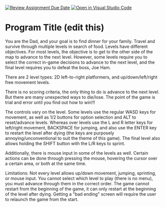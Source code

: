[![Review Assignment Due Date](https://classroom.github.com/assets/deadline-readme-button-24ddc0f5d75046c5622901739e7c5dd533143b0c8e959d652212380cedb1ea36.svg)](https://classroom.github.com/a/eALKwJKC)
[![Open in Visual Studio Code](https://classroom.github.com/assets/open-in-vscode-718a45dd9cf7e7f842a935f5ebbe5719a5e09af4491e668f4dbf3b35d5cca122.svg)](https://classroom.github.com/online_ide?assignment_repo_id=13287679&assignment_repo_type=AssignmentRepo)
# Program Title (edit this)
 
You are the Dad, and your goal is to find dinner for your family.  Travel and survive through multiple levels in search of food.   Levels have different objectives. For most levels, the objective is to get to the other side of the map to advance to the next level. However, some levels require you to select the correct in-game decisions to advance to the next level, and the final level requires you to defeat the boss, Joe Ham.  

There are 2 level types: 2D left-to-right platformers, and up/down/left/right free movement levels.

There is no scoring criteria, the only thing to do is advance to the next level.  But there are many unexpected ways to die/lose. The point of the game is trial and error until you find out how to win!!!

The controls vary on the level.  Some levels use the regular WASD keys for movement, as well as 1/2 buttons for option selection and ALT to reset/advance levels.  Whereas over levels use the L and R letter keys for left/right movement, BACKSPACE for jumping, and also use the ENTER key to restart the level after dying (the keys are purposely annoying/unconventional to suit the theme of this game).  The final level also allows holding the SHIFT button with the L/R keys to sprint.

Additionally, there is mouse input in some of the levels as well.  Certain actions can be done through pressing the mouse, hovering the cursor over a certain area, or both at the same time.

Limitations: Not every level allows up/down movement, jumping, sprinting, or mouse input.  You cannot select which level to play (there is no menu), you must advance through them in the correct order.  The game cannot restart from the beginning of the game, it can only restart at the beginning of the level after dying.  Getting a "bad ending" screen will require the user to relaunch the game from the start.
